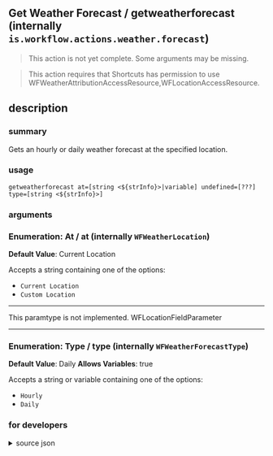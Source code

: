 
## Get Weather Forecast / getweatherforecast (internally `is.workflow.actions.weather.forecast`)

> This action is not yet complete. Some arguments may be missing.


> This action requires that Shortcuts has permission to use WFWeatherAttributionAccessResource,WFLocationAccessResource.


## description
### summary
Gets an hourly or daily weather forecast at the specified location.


### usage
`getweatherforecast at=[string <${strInfo}>|variable] undefined=[???] type=[string <${strInfo}>]`

### arguments
### Enumeration: At / at (internally `WFWeatherLocation`)
**Default Value**: Current Location


Accepts a string 
containing one of the options:

- `Current Location`
- `Custom Location`

---

This paramtype is not implemented. WFLocationFieldParameter

---

### Enumeration: Type / type (internally `WFWeatherForecastType`)
**Default Value**: Daily
**Allows Variables**: true


Accepts a string 
or variable
containing one of the options:

- `Hourly`
- `Daily`

### for developers

<details><summary>source json</summary>
<p>
```json
{
	"ActionClass": "WFGetWeatherForecastAction",
	"ActionKeywords": [
		"current",
		"temperature",
		"visibility",
		"humidity",
		"pressure",
		"wind",
		"sunrise",
		"sunset"
	],
	"AppIdentifier": "com.apple.weather",
	"Category": "Location",
	"Description": {
		"DescriptionAttribution": {
			"Description": "Weather information provided by ${Link}",
			"Link": {
				"Text": "The Weather Channel",
				"URL": "https://www.weather.com"
			}
		},
		"DescriptionSummary": "Gets an hourly or daily weather forecast at the specified location."
	},
	"IconName": "Weather.png",
	"InputPassthrough": false,
	"Name": "Get Weather Forecast",
	"Output": {
		"Multiple": true,
		"OutputName": "Weather Conditions",
		"Types": [
			"WFWeatherData"
		]
	},
	"Parameters": [
		{
			"Class": "WFEnumerationParameter",
			"DefaultValue": "Current Location",
			"DisallowedVariableTypes": [
				"Ask",
				"Variable"
			],
			"Items": [
				"Current Location",
				"Custom Location"
			],
			"Key": "WFWeatherLocation",
			"Label": "At"
		},
		{
			"Class": "WFLocationFieldParameter",
			"HintDisplayMode": "Never",
			"Key": "WFWeatherCustomLocation",
			"Label": "Location",
			"Placeholder": "Cupertino, CA",
			"RequiredResources": [
				{
					"WFParameterKey": "WFWeatherLocation",
					"WFParameterValue": "Custom Location",
					"WFResourceClass": "WFParameterRelationResource"
				}
			],
			"TextAlignment": "Right"
		},
		{
			"Class": "WFEnumerationParameter",
			"DefaultValue": "Daily",
			"Items": [
				"Hourly",
				"Daily"
			],
			"Key": "WFWeatherForecastType",
			"Label": "Type"
		}
	],
	"RequiredResources": [
		"WFWeatherAttributionAccessResource",
		"WFLocationAccessResource"
	],
	"Subcategory": "Weather",
	"UnsupportedEnvironments": [
		"Background"
	]
}
```
</p></details>
